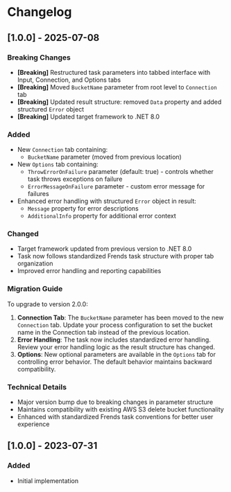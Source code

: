 ﻿# Changelog

## [1.0.0] - 2025-07-08

### Breaking Changes
- **[Breaking]** Restructured task parameters into tabbed interface with Input, Connection, and Options tabs
- **[Breaking]** Moved `BucketName` parameter from root level to `Connection` tab
- **[Breaking]** Updated result structure: removed `Data` property and added structured `Error` object
- **[Breaking]** Updated target framework to .NET 8.0

### Added
- New `Connection` tab containing:
  - `BucketName` parameter (moved from previous location)
- New `Options` tab containing:
  - `ThrowErrorOnFailure` parameter (default: true) - controls whether task throws exceptions on failure
  - `ErrorMessageOnFailure` parameter - custom error message for failures
- Enhanced error handling with structured `Error` object in result:
  - `Message` property for error descriptions
  - `AdditionalInfo` property for additional error context

### Changed
- Target framework updated from previous version to .NET 8.0
- Task now follows standardized Frends task structure with proper tab organization
- Improved error handling and reporting capabilities

### Migration Guide
To upgrade to version 2.0.0:
1. **Connection Tab**: The `BucketName` parameter has been moved to the new `Connection` tab. Update your process configuration to set the bucket name in the Connection tab instead of the previous location.
2. **Error Handling**: The task now includes standardized error handling. Review your error handling logic as the result structure has changed.
3. **Options**: New optional parameters are available in the `Options` tab for controlling error behavior. The default behavior maintains backward compatibility.

### Technical Details
- Major version bump due to breaking changes in parameter structure
- Maintains compatibility with existing AWS S3 delete bucket functionality
- Enhanced with standardized Frends task conventions for better user experience



## [1.0.0] - 2023-07-31
### Added
- Initial implementation
